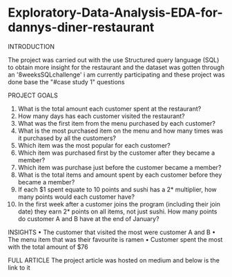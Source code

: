 # Exploratory-Data-Analysis-EDA-for-dannys-diner-restaurant

INTRODUCTION

The project was carried out with the use Structured query language (SQL) to obtain more insight for the restaurant
and the dataset was gotten through an '8weeksSQLchallenge' i am currently participating and these project was done base the "#case study 1" questions

PROJECT GOALS
1. What is the total amount each customer spent at the restaurant?
2. How many days has each customer visited the restaurant?
3. What was the first item from the menu purchased by each customer?
4. What is the most purchased item on the menu and how many times was it purchased by all the customers?
5. Which item was the most popular for each customer?
6. Which item was purchased first by the customer after they became a member?
7. Which item was purchase  just  before the customer became a member?
8. What is the total items and amount spent by each customer before they became a member?
9. If each $1 spent equate to 10 points and sushi has a 2* multiplier, how many points would each customer have?
10. In the first week after a customer joins the program (including their join date) they earn 2* points on all items, not just sushi. How many points do customer A and B have at the end of January?


INSIGHTS 
•	The customer that visited the most were customer A and B
•	The menu item that was their favourite is ramen
•	Customer spent the most with the total amount of $76 

FULL ARTICLE 
The project article was hosted on medium and below is the link to it
